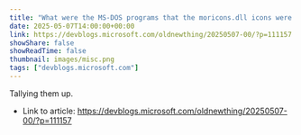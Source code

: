 ```yaml
---
title: "What were the MS-DOS programs that the moricons.dll icons were intended for?"
date: 2025-05-07T14:00:00+00:00
link: https://devblogs.microsoft.com/oldnewthing/20250507-00/?p=111157
showShare: false
showReadTime: false
thumbnail: images/misc.png
tags: ["devblogs.microsoft.com"]
---
```

Tallying them up.

- Link to article: https://devblogs.microsoft.com/oldnewthing/20250507-00/?p=111157